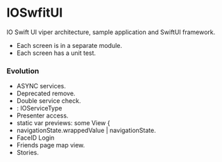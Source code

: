 # IOSwfitUI

IO Swift UI viper architecture, sample application and SwiftUI framework.

* Each screen is in a separate module.
* Each screen has a unit test.

### Evolution
- ASYNC services.
- Deprecated remove.
- Double service check.
-   : IOServiceType
- Presenter access.
- static var previews: some View {
- navigationState.wrappedValue | navigationState.
- FaceID Login
- Friends page map view.
- Stories.
